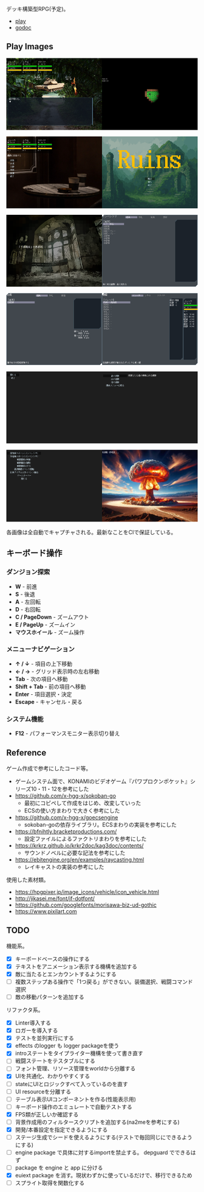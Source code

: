 デッキ構築型RPG(予定)。

- [play](https://kijimad.github.io/ruins/)
- [godoc](https://kijimad.github.io/ruins/godoc/pkg/github.com/kijimaD/ruins/lib/)

## Play Images

<img src="./vrtimages/Battle.png" width="50%" /><img src="./vrtimages/Dungeon.png" width="50%" />

<img src="./vrtimages/HomeMenu.png" width="50%" /><img src="./vrtimages/MainMenu.png" width="50%" />

<img src="./vrtimages/Intro.png" width="50%" /><img src="./vrtimages/InventoryMenu.png" width="50%" />

<img src="./vrtimages/CraftMenu.png" width="50%" /><img src="./vrtimages/EquipMenu.png" width="50%" />

<img src="./vrtimages/DungeonMenu.png" width="50%" /><img src="./vrtimages/DungeonSelect.png" width="50%" />

<img src="./vrtimages/DebugMenu.png" width="50%" /><img src="./vrtimages/GameOver.png" width="50%" />

各画像は全自動でキャプチャされる。最新なことをCIで保証している。

## キーボード操作

### ダンジョン探索
- **W** - 前進
- **S** - 後退
- **A** - 左回転
- **D** - 右回転
- **C / PageDown** - ズームアウト
- **E / PageUp** - ズームイン
- **マウスホイール** - ズーム操作

### メニューナビゲーション
- **↑ / ↓** - 項目の上下移動
- **← / →** - グリッド表示時の左右移動
- **Tab** - 次の項目へ移動
- **Shift + Tab** - 前の項目へ移動
- **Enter** - 項目選択・決定
- **Escape** - キャンセル・戻る

### システム機能
- **F12** - パフォーマンスモニター表示切り替え

## Reference

ゲーム作成で参考にしたコード等。

- ゲームシステム面で、KONAMIのビデオゲーム『パワプロクンポケット』シリーズ10・11・12を参考にした
- https://github.com/x-hgg-x/sokoban-go
  - 最初にコピペして作成をはじめ、改変していった
  - ECSの使い方まわりで大きく参考にした
- https://github.com/x-hgg-x/goecsengine
  - sokoban-goの依存ライブラリ。ECSまわりの実装を参考にした
- https://bfnihtly.bracketproductions.com/
  - 設定ファイルによるファクトリまわりを参考にした
- https://krkrz.github.io/krkr2doc/kag3doc/contents/
  - サウンドノベルに必要な記法を参考にした
- https://ebitengine.org/en/examples/raycasting.html
  - レイキャストの実装の参考にした

使用した素材類。

- https://hpgpixer.jp/image_icons/vehicle/icon_vehicle.html
- http://jikasei.me/font/jf-dotfont/
- https://github.com/googlefonts/morisawa-biz-ud-gothic
- https://www.pixilart.com

## TODO

機能系。

- [x] キーボードベースの操作にする
- [x] テキストをアニメーション表示する機構を追加する
- [x] 敵に当たるとエンカウントするようにする
- [ ] 複数ステップある操作で「1つ戻る」ができない。装備選択、戦闘コマンド選択
- [ ] 敵の移動パターンを追加する

リファクタ系。

- [x] Linter導入する
- [x] ロガーを導入する
- [x] テストを並列実行にする
- [x] effects のlogger も logger packageを使う
- [x] introステートをタイプライター機構を使って書き直す
- [ ] 戦闘ステートをテスタブルにする
- [ ] フォント管理、リソース管理をworldから分離する
- [x] UIを共通化、わかりやすくする
- [ ] stateにUIとロジックすべて入っているのを直す
- [ ] UI resourceを分離する
- [ ] テーブル表示UIコンポーネントを作る(性能表示用)
- [ ] キーボード操作のエミュレートで自動テストする
- [x] FPS類が正しいか確認する
- [ ] 背景作成用のフィルタースクリプトを追加する(na2meを参考にする)
- [x] 開発/本番設定を指定できるようにする
- [ ] ステージ生成でシードを使えるようにする(テストで毎回同じにできるようにする)
- [ ] engine package で具体に対するimportを禁止する。 depguard でできるはず
- [ ] package を engine と app に分ける
- [x] euiext package を消す。現状わずかに使っているだけで、移行できるため
- [ ] スプライト取得を関数化する
